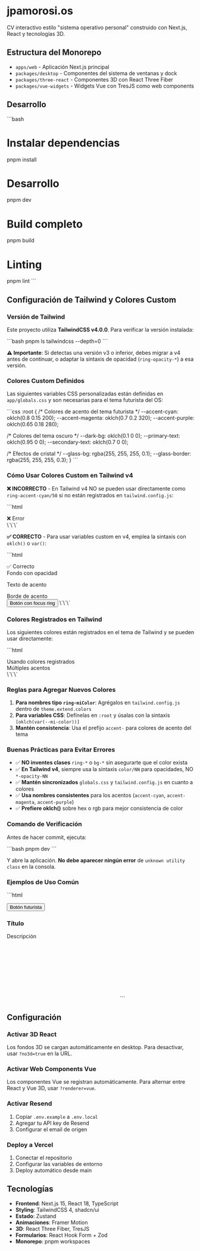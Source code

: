 # jpamorosi.os

CV interactivo estilo "sistema operativo personal" construido con Next.js, React y tecnologías 3D.

## Estructura del Monorepo

- `apps/web` - Aplicación Next.js principal
- `packages/desktop` - Componentes del sistema de ventanas y dock
- `packages/three-react` - Componentes 3D con React Three Fiber
- `packages/vue-widgets` - Widgets Vue con TresJS como web components

## Desarrollo

\`\`\`bash
# Instalar dependencias
pnpm install

# Desarrollo
pnpm dev

# Build completo
pnpm build

# Linting
pnpm lint
\`\`\`

## Configuración de Tailwind y Colores Custom

### Versión de Tailwind

Este proyecto utiliza **TailwindCSS v4.0.0**. Para verificar la versión instalada:

\`\`\`bash
pnpm ls tailwindcss --depth=0
\`\`\`

**⚠️ Importante**: Si detectas una versión v3 o inferior, debes migrar a v4 antes de continuar, o adaptar la sintaxis de opacidad (`ring-opacity-*`) a esa versión.

### Colores Custom Definidos

Las siguientes variables CSS personalizadas están definidas en `app/globals.css` y son necesarias para el tema futurista del OS:

\`\`\`css
:root {
  /* Colores de acento del tema futurista */
  --accent-cyan: oklch(0.8 0.15 200);
  --accent-magenta: oklch(0.7 0.2 320);
  --accent-purple: oklch(0.65 0.18 280);
  
  /* Colores del tema oscuro */
  --dark-bg: oklch(0.1 0 0);
  --primary-text: oklch(0.95 0 0);
  --secondary-text: oklch(0.7 0 0);
  
  /* Efectos de cristal */
  --glass-bg: rgba(255, 255, 255, 0.1);
  --glass-border: rgba(255, 255, 255, 0.3);
}
\`\`\`

### Cómo Usar Colores Custom en Tailwind v4

**❌ INCORRECTO** - En Tailwind v4 NO se pueden usar directamente como `ring-accent-cyan/50` si no están registrados en `tailwind.config.js`:

\`\`\`html
<div class="ring-accent-cyan/50">❌ Error</div>
\`\`\`

**✅ CORRECTO** - Para usar variables custom en v4, emplea la sintaxis con `oklch()` o `var()`:

\`\`\`html
<!-- Usando variables CSS directamente -->
<div class="ring-[oklch(var(--accent-cyan))]/50">✅ Correcto</div>

<!-- Ejemplos para diferentes propiedades -->
<div class="bg-[oklch(var(--accent-magenta))]/80">Fondo con opacidad</div>
<p class="text-[oklch(var(--accent-purple))]">Texto de acento</p>
<div class="border-[oklch(var(--accent-cyan))]">Borde de acento</div>
<button class="ring-[oklch(var(--accent-cyan))]/50 focus:ring-2">Botón con focus ring</button>
\`\`\`

### Colores Registrados en Tailwind

Los siguientes colores están registrados en el tema de Tailwind y se pueden usar directamente:

\`\`\`html
<!-- Colores del sistema de diseño -->
<div class="bg-accent-cyan text-primary-text">Usando colores registrados</div>
<div class="border-accent-magenta ring-accent-purple/50">Múltiples acentos</div>
\`\`\`

### Reglas para Agregar Nuevos Colores

1. **Para nombres tipo `ring-miColor`**: Agrégalos en `tailwind.config.js` dentro de `theme.extend.colors`
2. **Para variables CSS**: Defínelas en `:root` y úsalas con la sintaxis `[oklch(var(--mi-color))]`
3. **Mantén consistencia**: Usa el prefijo `accent-` para colores de acento del tema

### Buenas Prácticas para Evitar Errores

- ✅ **NO inventes clases** `ring-*` o `bg-*` sin asegurarte que el color exista
- ✅ **En Tailwind v4**, siempre usa la sintaxis `color/NN` para opacidades, NO `*-opacity-NN`
- ✅ **Mantén sincronizados** `globals.css` y `tailwind.config.js` en cuanto a colores
- ✅ **Usa nombres consistentes** para los acentos (`accent-cyan`, `accent-magenta`, `accent-purple`)
- ✅ **Prefiere oklch()** sobre hex o rgb para mejor consistencia de color

### Comando de Verificación

Antes de hacer commit, ejecuta:

\`\`\`bash
pnpm dev
\`\`\`

Y abre la aplicación. **No debe aparecer ningún error** de `unknown utility class` en la consola.

### Ejemplos de Uso Común

\`\`\`html
<!-- Botones con efectos de cristal -->
<button class="glass-card focus-ring bg-[oklch(var(--accent-cyan))]/20 hover:bg-[oklch(var(--accent-cyan))]/30">
  Botón futurista
</button>

<!-- Cards con bordes de acento -->
<div class="glass-card border-[oklch(var(--accent-magenta))]/50">
  <h3 class="text-[oklch(var(--primary-text))]">Título</h3>
  <p class="text-[oklch(var(--secondary-text))]">Descripción</p>
</div>

<!-- Iconos con colores de acento -->
<svg class="text-[oklch(var(--accent-purple))]">...</svg>
\`\`\`

## Configuración

### Activar 3D React
Los fondos 3D se cargan automáticamente en desktop. Para desactivar, usar `?no3d=true` en la URL.

### Activar Web Components Vue
Los componentes Vue se registran automáticamente. Para alternar entre React y Vue 3D, usar `?renderer=vue`.

### Activar Resend
1. Copiar `.env.example` a `.env.local`
2. Agregar tu API key de Resend
3. Configurar el email de origen

### Deploy a Vercel
1. Conectar el repositorio
2. Configurar las variables de entorno
3. Deploy automático desde main

## Tecnologías

- **Frontend**: Next.js 15, React 18, TypeScript
- **Styling**: TailwindCSS 4, shadcn/ui
- **Estado**: Zustand
- **Animaciones**: Framer Motion
- **3D**: React Three Fiber, TresJS
- **Formularios**: React Hook Form + Zod
- **Monorepo**: pnpm workspaces
